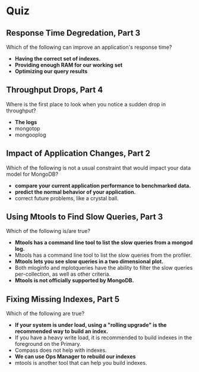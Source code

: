 # Quiz

## Response Time Degredation, Part 3

Which of the following can improve an application's response time?

- **Having the correct set of indexes.**
- **Providing enough RAM for our working set**
- **Optimizing our query results**

## Throughput Drops, Part 4

Where is the first place to look when you notice a sudden drop in throughput?

- **The logs**
- mongotop
- mongooplog

## Impact of Application Changes, Part 2

Which of the following is not a usual constraint that would impact your data model for MongoDB?

- **compare your current application performance to benchmarked data.**
- **predict the normal behavior of your application.**
- correct future problems, like a crystal ball.

## Using Mtools to Find Slow Queries, Part 3

Which of the following is/are true?

- **Mtools has a command line tool to list the slow queries from a mongod log.**
- Mtools has a command line tool to list the slow queries from the profiler.
- **Mtools lets you see slow queries in a two dimensional plot.**
- Both mloginfo and mplotqueries have the ability to filter the slow queries per-collection, as well as other criteria.
- **Mtools is not officially supported by MongoDB.**

## Fixing Missing Indexes, Part 5

Which of the following are true?

- **If your system is under load, using a "rolling upgrade" is the recommended way to build an index.**
- If you have a heavy write load, it is recommended to build indexes in the foreground on the Primary.
- Compass does not help with indexes.
- **We can use Ops Manager to rebuild our indexes**
- mtools is another tool that can help you build indexes.
